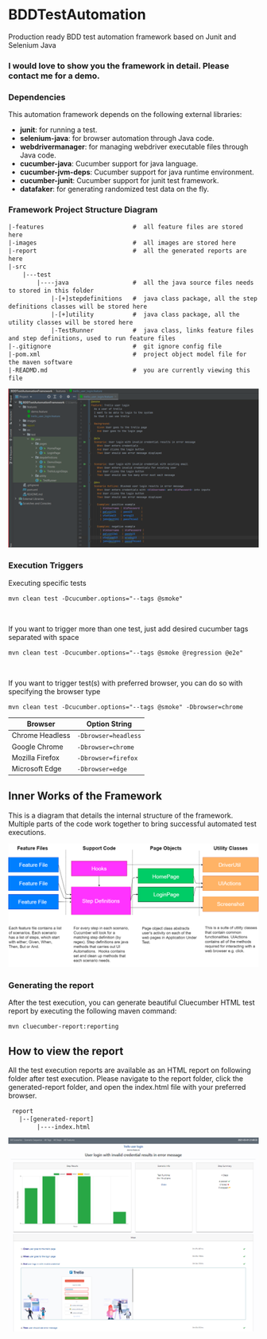 # BDDTestAutomation
Production ready BDD test automation framework based on Junit and Selenium Java

### I would love to show you the framework in detail. Please contact me for a demo.

### Dependencies
This automation framework depends on the following
external libraries:
* **junit**: for running a test.
* **selenium-java**: for browser automation through Java code.
* **webdrivermanager**: for managing webdriver executable files through Java code.
* **cucumber-java**: Cucumber support for java language.
* **cucumber-jvm-deps**: Cucumber support for java runtime environment.
* **cucumber-junit**: Cucumber support for junit test framework.
* **datafaker**: for generating randomized test data on the fly.

### Framework Project Structure Diagram
```
|-features                         #  all feature files are stored here
|-images                           #  all images are stored here
|-report                           #  all the generated reports are here
|-src
    |---test
        |----java                  #  all the java source files needs to stored in this folder
            |-[+]stepdefinitions   #  java class package, all the step definitions classes will be stored here
            |-[+]utility           #  java class package, all the utility classes will be stored here
            |-TestRunner           #  java class, links feature files and step definitions, used to run feature files
|-.gitignore                       #  git ignore config file
|-pom.xml                          #  project object model file for the maven software
|-READMD.md                        #  you are currently viewing this file
```

![screenshot](/images/BDDframeworkscreenshot.png)

### Execution Triggers
Executing specific tests
```
mvn clean test -Dcucumber.options="--tags @smoke"
```
<br/>

If you want to trigger more than one test,
just add desired cucumber tags separated with space
```
mvn clean test -Dcucumber.options="--tags @smoke @regression @e2e"
```
<br/>

If you want to trigger test(s) with preferred browser,
you can do so with specifying the browser type
```
mvn clean test -Dcucumber.options="--tags @smoke" -Dbrowser=chrome
```

|Browser         |Option String                  |
|----------------|-------------------------------|
|Chrome Headless |`-Dbrowser=headless`           |
|Google Chrome   |`-Dbrowser=chrome`             |
|Mozilla Firefox |`-Dbrowser=firefox`            | 
|Microsoft Edge  |`-Dbrowser=edge`               |  


## Inner Works of the Framework
This is a diagram that details the internal structure of the framework. Multiple parts of the
code work together to bring successful automated test executions.

![screenshot](/images/BDDinternalstructure.png)


### Generating the report
After the test execution, you can generate beautiful Cluecumber HTML test report by executing the
following maven command:
```
mvn cluecumber-report:reporting
```

## How to view the report
All the test execution reports are available as an HTML report on following folder after test execution.
Please navigate to the report folder, click the generated-report folder, and open the index.html file
with your preferred browser.
```
 report
   |--[generated-report] 
        |----index.html
```
![screenshot](/images/BDDreportscreenshot.png)